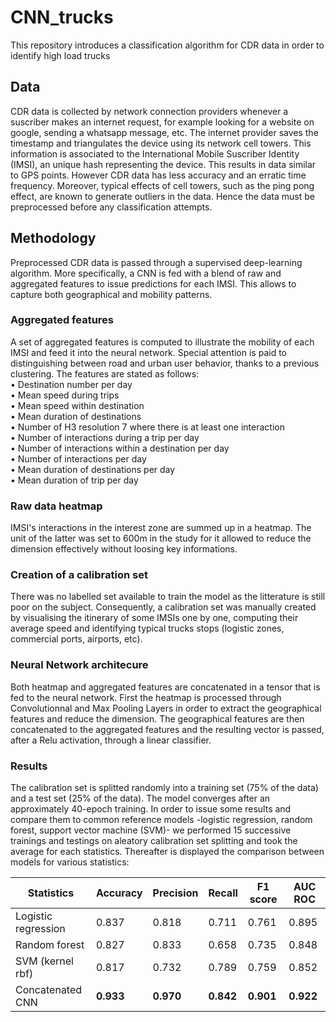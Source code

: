 # CNN_trucks
This repository introduces a classification algorithm for CDR data in order to identify high load trucks

## Data
CDR data is collected by network connection providers whenever a suscriber makes an internet request, for example looking for a website on google, sending a whatsapp message, etc. The internet provider saves the timestamp and triangulates the device using its network cell towers. This information is associated to the International Mobile Suscriber Identity (IMSI), an unique hash representing the device.
This results in data similar to GPS points. However CDR data has less accuracy and an erratic time frequency. Moreover, typical effects of cell towers, such as the ping pong effect, are known to generate outliers in the data. Hence the data must be preprocessed before any classification attempts.

## Methodology
Preprocessed CDR data is passed through a supervised deep-learning algorithm. More specifically, a CNN is fed with a blend of raw and aggregated features to issue predictions for each IMSI.
This allows to capture both geographical and mobility patterns.

### Aggregated features
A set of aggregated features is computed to illustrate the mobility of each IMSI and feed it into the neural network. Special attention is paid to distinguishing between road and urban user behavior, thanks to a previous clustering. The features are stated as follows:  
•	Destination number per day  
•	Mean speed during trips  
•	Mean speed within destination  
•	Mean duration of destinations  
•	Number of H3 resolution 7 where there is at least one interaction  
•	Number of interactions during a trip per day  
•	Number of interactions within a destination per day  
•	Number of interactions per day  
•	Mean duration of destinations per day  
•	Mean duration of trip per day  

### Raw data heatmap
IMSI's interactions in the interest zone are summed up in a heatmap. The unit of the latter was set to 600m in the study for it allowed to reduce the dimension effectively without loosing key informations.

### Creation of a calibration set
There was no labelled set available to train the model as the litterature is still poor on the subject. Consequently, a calibration set was manually created by visualising the itinerary of some IMSIs one by one, computing their average speed and identifying typical trucks stops (logistic zones, commercial ports, airports, etc). 

### Neural Network architecure
Both heatmap and aggregated features are concatenated in a tensor that is fed to the neural network. First the heatmap is processed through Convolutionnal and Max Pooling Layers in order to extract the geographical features and reduce the dimension. The geographical features are then concatenated to the aggregated features and the resulting vector is passed, after a Relu activation, through a linear classifier.

### Results
The calibration set is splitted randomly into a training set (75% of the data) and a test set (25% of the data).
The model converges after an approximately 40-epoch training.
In order to issue some results and compare them to common reference models -logistic regression, random forest, support vector machine (SVM)- we performed 15 successive trainings and testings on aleatory calibration set splitting and took the average for each statistics.
Thereafter is displayed the comparison between models for various statistics:

 Statistics         | Accuracy | Precision | Recall  | F1 score | AUC ROC |
|-------------------|----------|-----------|---------|----------|---------|
|Logistic regression|0.837     |0.818      |0.711    |0.761     |0.895    |
|Random forest      |	0.827    |0.833      |0.658    |0.735     |0.848    |
|SVM (kernel rbf)   |0.817     |0.732      |0.789    |0.759     |0.852    |
|Concatenated CNN   |**0.933** |**0.970**  |**0.842**|**0.901** |**0.922**|


